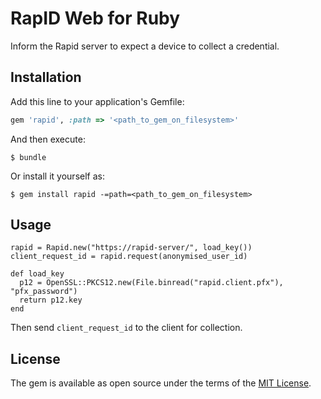 # RapID Web for Ruby

Inform the Rapid server to expect a device to collect a credential.

## Installation

Add this line to your application's Gemfile:

```ruby
gem 'rapid', :path => '<path_to_gem_on_filesystem>'
```

And then execute:

    $ bundle

Or install it yourself as:

    $ gem install rapid -=path=<path_to_gem_on_filesystem>

## Usage

    rapid = Rapid.new("https://rapid-server/", load_key())
    client_request_id = rapid.request(anonymised_user_id)

    def load_key
      p12 = OpenSSL::PKCS12.new(File.binread("rapid.client.pfx"), "pfx_password")
      return p12.key
    end

Then send `client_request_id` to the client for collection.


## License

The gem is available as open source under the terms of the [MIT License](http://opensource.org/licenses/MIT).

